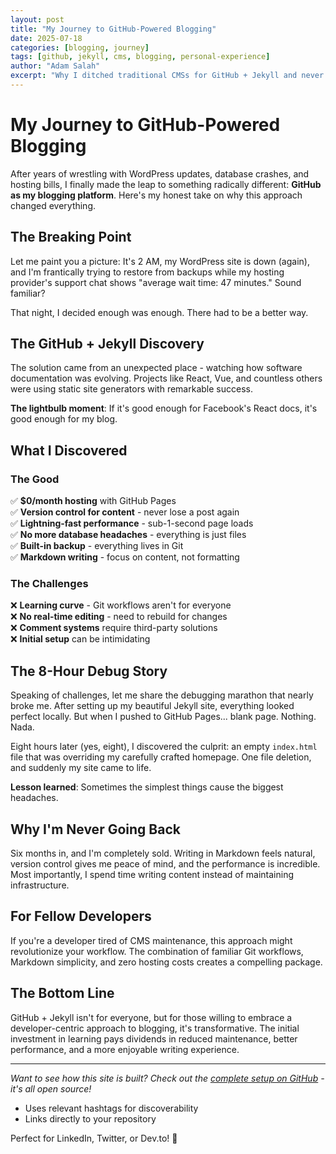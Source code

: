 ```yaml
---
layout: post
title: "My Journey to GitHub-Powered Blogging"
date: 2025-07-18
categories: [blogging, journey]
tags: [github, jekyll, cms, blogging, personal-experience]
author: "Adam Salah"
excerpt: "Why I ditched traditional CMSs for GitHub + Jekyll and never looked back. A personal journey through the challenges and victories of static site blogging."
---
```


# My Journey to GitHub-Powered Blogging

After years of wrestling with WordPress updates, database crashes, and hosting bills, I finally made the leap to something radically different: **GitHub as my blogging platform**. Here's my honest take on why this approach changed everything.

## The Breaking Point

Let me paint you a picture: It's 2 AM, my WordPress site is down (again), and I'm frantically trying to restore from backups while my hosting provider's support chat shows "average wait time: 47 minutes." Sound familiar?

That night, I decided enough was enough. There had to be a better way.

## The GitHub + Jekyll Discovery

The solution came from an unexpected place - watching how software documentation was evolving. Projects like React, Vue, and countless others were using static site generators with remarkable success. 

**The lightbulb moment**: If it's good enough for Facebook's React docs, it's good enough for my blog.

## What I Discovered

### The Good
✅ **$0/month hosting** with GitHub Pages  
✅ **Version control for content** - never lose a post again  
✅ **Lightning-fast performance** - sub-1-second page loads  
✅ **No more database headaches** - everything is just files  
✅ **Built-in backup** - everything lives in Git  
✅ **Markdown writing** - focus on content, not formatting  

### The Challenges
❌ **Learning curve** - Git workflows aren't for everyone  
❌ **No real-time editing** - need to rebuild for changes  
❌ **Comment systems** require third-party solutions  
❌ **Initial setup** can be intimidating  

## The 8-Hour Debug Story

Speaking of challenges, let me share the debugging marathon that nearly broke me. After setting up my beautiful Jekyll site, everything looked perfect locally. But when I pushed to GitHub Pages... blank page. Nothing. Nada.

Eight hours later (yes, eight), I discovered the culprit: an empty `index.html` file that was overriding my carefully crafted homepage. One file deletion, and suddenly my site came to life.

**Lesson learned**: Sometimes the simplest things cause the biggest headaches.

## Why I'm Never Going Back

Six months in, and I'm completely sold. Writing in Markdown feels natural, version control gives me peace of mind, and the performance is incredible. Most importantly, I spend time writing content instead of maintaining infrastructure.

## For Fellow Developers

If you're a developer tired of CMS maintenance, this approach might revolutionize your workflow. The combination of familiar Git workflows, Markdown simplicity, and zero hosting costs creates a compelling package.

## The Bottom Line

GitHub + Jekyll isn't for everyone, but for those willing to embrace a developer-centric approach to blogging, it's transformative. The initial investment in learning pays dividends in reduced maintenance, better performance, and a more enjoyable writing experience.

---

*Want to see how this site is built? Check out the [complete setup on GitHub](https://github.com/adamsalah13/adamsalah13.github.io) - it's all open source!*
- Uses relevant hashtags for discoverability
- Links directly to your repository

Perfect for LinkedIn, Twitter, or Dev.to! 🎯